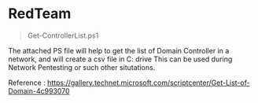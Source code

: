 # RedTeam
> Get-ControllerList.ps1 

The attached PS file will help to get the list of Domain Controller in a network, and will create a csv file in C: drive
This can be used during Network Pentesting or such other situtations.

Reference : https://gallery.technet.microsoft.com/scriptcenter/Get-List-of-Domain-4c993070
